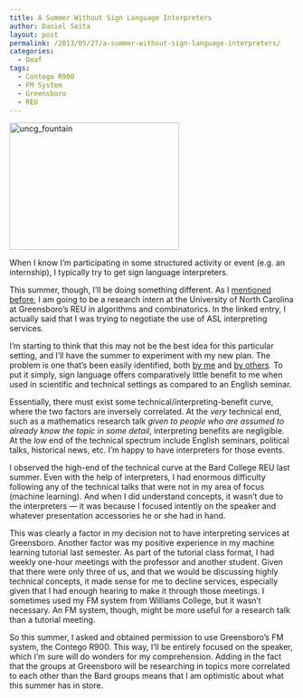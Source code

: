 ```yaml
---
title: A Summer Without Sign Language Interpreters
author: Daniel Seita
layout: post
permalink: /2013/05/27/a-summer-without-sign-language-interpreters/
categories:
  - Deaf
tags:
  - Contego R900
  - FM System
  - Greensboro
  - REU
---
```

[<img class="aligncenter size-medium wp-image-965" alt="uncg_fountain" src="http://seitad.files.wordpress.com/2013/05/uncg_fountain.jpg?w=300" width="300" height="225" />][1]

When I know I&#8217;m participating in some structured activity or event (e.g. an internship), I typically try to get sign language interpreters.

This summer, though, I&#8217;ll be doing something different. As I [mentioned before][2], I am going to be a research intern at the University of North Carolina at Greensboro&#8217;s REU in algorithms and combinatorics. In the linked entry, I actually said that I was trying to negotiate the use of ASL interpreting services.

I&#8217;m starting to think that this may not be the best idea for this particular setting, and I&#8217;ll have the summer to experiment with my new plan. The problem is one that&#8217;s been easily identified, both [by me][3] and [by others][4]. To put it simply, sign language offers comparatively little benefit to me when used in scientific and technical settings as compared to an English seminar.

Essentially, there must exist some technical/interpreting-benefit curve, where the two factors are inversely correlated. At the *very* technical end, such as a mathematics research talk *given to people who are assumed to already know the topic in some detail*, interpreting benefits are negligible. At the *low* end of the technical spectrum include English seminars, political talks, historical news, etc. I&#8217;m happy to have interpreters for those events.

I observed the high-end of the technical curve at the Bard College REU last summer. Even with the help of interpreters, I had enormous difficulty following any of the technical talks that were not in my area of focus (machine learning). And when I did understand concepts, it wasn&#8217;t due to the interpreters &#8212; it was because I focused intently on the speaker and whatever presentation accessories he or she had in hand.

This was clearly a factor in my decision not to have interpreting services at Greensboro. Another factor was my positive experience in my machine learning tutorial last semester. As part of the tutorial class format, I had weekly one-hour meetings with the professor and another student. Given that there were only three of us, and that we would be discussing highly technical concepts, it made sense for me to decline services, especially given that I had enough hearing to make it through those meetings. I sometimes used my FM system from Williams College, but it wasn&#8217;t necessary. An FM system, though, might be more useful for a research talk than a tutorial meeting.

So this summer, I asked and obtained permission to use Greensboro&#8217;s FM system, the Contego R900. This way, I&#8217;ll be entirely focused on the speaker, which I&#8217;m sure will do wonders for my comprehension. Adding in the fact that the groups at Greensboro will be researching in topics more correlated to each other than the Bard groups means that I am optimistic about what this summer has in store.

 [1]: http://seitad.files.wordpress.com/2013/05/uncg_fountain.jpg
 [2]: http://seitad.wordpress.com/2013/03/15/the-university-of-north-carolina-at-greensboro-computer-science-reu/
 [3]: http://seitad.wordpress.com/2012/02/04/technical-term-dilemma/
 [4]: http://www.nytimes.com/2012/12/04/science/sign-language-researchers-broaden-science-lexicon.html?ref=science&_r=0